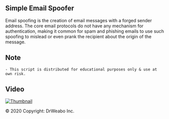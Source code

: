 ## Simple Email Spoofer
Email spoofing is the creation of email messages with a forged sender address. The core email protocols do not have any mechanism for authentication, making it common for spam and phishing emails to use such spoofing to mislead or even prank the recipient about the origin of the message.


## Note
```
- This script is distributed for educational purposes only & use at own risk.
```

## Video
[![Thumbnail](https://i.imgur.com/eA6spvv.png)](https://youtube.DrWeabo.com)

© 2020 Copyright: DrWeabo Inc.

